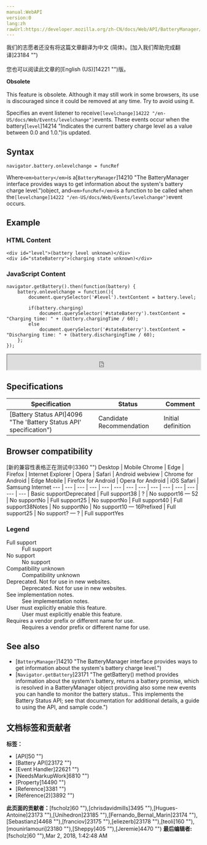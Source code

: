 ```yaml
---
manual:WebAPI
version:0
lang:zh
rawUrl:https://developer.mozilla.org/zh-CN/docs/Web/API/BatteryManager/onlevelchange
---
```




<bdi>我们的志愿者还没有将这篇文章翻译为<bdi>中文 (简体)</bdi>。[加入我们帮助完成翻译]23184 "")<br></br>您也可以阅读此文章的[English (US)]14221 "")版。</bdi>






**Obsolete**<br></br>This feature is obsolete. Although it may still work in some browsers, its use is discouraged since it could be removed at any time. Try to avoid using it.





Specifies an event listener to receive`[levelchange]14222 "/en-US/docs/Web/Events/levelchange")`events. These events occur when the battery[`level`]14214 "Indicates the current battery charge level as a value between 0.0 and 1.0.")is updated.


## Syntax<a name="Syntax"></a>

```
navigator.battery.onlevelchange = funcRef
```


Where`<em>battery</em>`is a[`BatteryManager`]14210 "The BatteryManager interface provides ways to get information about the system's battery charge level.")object, and`<em>funcRef</em>`is a function to be called when the`[levelchange]14222 "/en-US/docs/Web/Events/levelchange")`event occurs.


## Example<a name="Example"></a>

### HTML Content<a name="HTML_Content"></a>

```
<div id="level">(battery level unknown)</div>
<div id="stateBaterry">(charging state unknown)</div>
```

### JavaScript Content<a name="JavaScript_Content"></a>

```
navigator.getBattery().then(function(battery) {
    battery.onlevelchange = function(){
        document.querySelector('#level').textContent = battery.level;

        if(battery.charging)
            document.querySelector('#stateBaterry').textContent = "Charging time: " + (battery.chargingTime / 60);
        else
            document.querySelector('#stateBaterry').textContent = "Discharging time: " + (battery.dischargingTime / 60);
    };
}); 

```


<iframe src='https://mdn.mozillademos.org/en-US/docs/Web/API/BatteryManager/onlevelchange$samples/Example?revision=1363435' width='100%' height='40'></iframe>



## Specifications<a name="Specifications"></a>
Specification | Status | Comment 
 ---  |  ---  |  ---  | 
[Battery Status API]4096 "The 'Battery Status API' specification") | Candidate Recommendation | Initial definition 


## Browser compatibility<a name="Browser_compatibility"></a>
[新的兼容性表格正在测试中<i></i>]3360 "")
<abbr>Desktop<i></i></abbr> | <abbr>Mobile<i></i></abbr> 
<abbr>Chrome<i></i></abbr> | <abbr>Edge<i></i></abbr> | <abbr>Firefox<i></i></abbr> | <abbr>Internet Explorer<i></i></abbr> | <abbr>Opera<i></i></abbr> | <abbr>Safari<i></i></abbr> | <abbr>Android webview<i></i></abbr> | <abbr>Chrome for Android<i></i></abbr> | <abbr>Edge Mobile<i></i></abbr> | <abbr>Firefox for Android<i></i></abbr> | <abbr>Opera for Android<i></i></abbr> | <abbr>iOS Safari<i></i></abbr> | <abbr>Samsung Internet<i></i></abbr> 
 ---  |  ---  |  ---  |  ---  |  ---  |  ---  |  ---  |  ---  |  ---  |  ---  |  ---  |  ---  |  ---  |  ---  | 
Basic support<abbr>Deprecated<i></i></abbr> | <abbr>Full support</abbr>38 | <abbr>?</abbr> | <abbr>No support</abbr>16 — 52 | <abbr>No support</abbr>No | <abbr>Full support</abbr>25 | <abbr>No support</abbr>No | <abbr>Full support</abbr>40 | <abbr>Full support</abbr>38<abbr>Notes<i></i></abbr> | <abbr>No support</abbr>No | <abbr>No support</abbr>10 — 16<abbr>Prefixed<i></i></abbr> | <abbr>Full support</abbr>25 | <abbr>No support</abbr>? — ? | <abbr>Full support</abbr>Yes 


### Legend<a name="Legend"></a>
<dl><dt id=''><abbr>Full support</abbr></dt><dd>Full support</dd><dt id=''><abbr>No support</abbr></dt><dd>No support</dd><dt id=''><abbr>Compatibility unknown</abbr></dt><dd>Compatibility unknown</dd><dt id=''><abbr>Deprecated. Not for use in new websites.<i></i></abbr></dt><dd>Deprecated. Not for use in new websites.</dd><dt id=''><abbr>See implementation notes.<i></i></abbr></dt><dd>See implementation notes.</dd><dt id=''><abbr>User must explicitly enable this feature.<i></i></abbr></dt><dd>User must explicitly enable this feature.</dd><dt id=''><abbr>Requires a vendor prefix or different name for use.<i></i></abbr></dt><dd>Requires a vendor prefix or different name for use.</dd></dl>

## See also<a name="See_also"></a>

* [`BatteryManager`]14210 "The BatteryManager interface provides ways to get information about the system's battery charge level.")
* [`Navigator.getBattery`]23171 "The getBattery() method provides information about the system's battery, returns a battery promise, which is resolved in a BatteryManager object providing also some new events you can handle to monitor the battery status.. This implements the Battery Status API; see that documentation for additional details, a guide to using the API, and sample code.")



## 文档标签和贡献者
**标签：**
* [API]50 "")
* [Battery API]23172 "")
* [Event Handler]22621 "")
* [NeedsMarkupWork]6810 "")
* [Property]14490 "")
* [Reference]3381 "")
* [Référence(2)]3892 "")

**此页面的贡献者：**[fscholz]60 ""),[chrisdavidmills]3495 ""),[Hugues-Antoine]23173 ""),[Unihedron]23185 ""),[Fernando_Bernal_Marin]23174 ""),[Sebastianz]4468 ""),[franciov]23175 ""),[eliezerb]23178 ""),[teoli]160 ""),[mounirlamouri]23180 ""),[Sheppy]405 ""),[Jeremie]4470 "")
**最后编辑者:**[fscholz]60 ""),<time>Mar 2, 2018, 1:42:48 AM</time>


